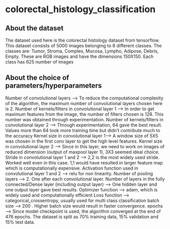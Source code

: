 # colorectal_histology_classification

About the dataset
------------------
The dataset used here is the colorectal histology dataset from tensorflow. This dataset consists of 5000 images belonging to 8 different classes. The classes are: Tumor, Stroma, Complex, Mucosa, Lympho, Adipose, Debris, Empty. These are RGB images and have the dimensions 150X150. Each class has 625 number of images 

About the choice of parameters/hyperparameters
-------------------------------------
Number of convolutional layers --> To reduce the computational complexity of the algorithm, the maximum number of convolutional layers chosen here is 2.
Number of kernels/filters in convolutional layer 1  --> In order to get maximum features from the image, the number of filters chosen is 128. This number was obtained through experimentation.
Number of kernels/filters in convolutional layer 2  --> Through experimentation, 64 gave the best result. Values more than 64 took more training time but didn’t contribute much to the accuracy
Kernel size in convolutional layer 1--> A window size of 5X5 was chosen in the first conv layer to get the high level features.
Kernel size in convolutional layer 2 --> Since in this layer, we need to work on images of reduced dimension (output of maxpool layer 1), 3X3 seemed ideal choice.
Stride in convolutional layer 1 and 2 --> 2,2 is the most widely used stride. Worked well even in this case. 1,1 would have resulted in larger feature map which is computationally expensive.
Activation function used in convolutional layer 1 and 2 --> relu for non linearity.
Number of pooling layers --> 2. One after each convolutional layer.
Number of layers in the fully connected/Dense layer (including output layer) --> One hidden layer and one output layer gave best results.
Optimizer function --> adam, which is widely used and computationally efficient
Loss function --> categorical_crossentropy, usually used for multi class classification
batch size --> 200 . Higher batch size would result in faster convergence.
epochs --> Since model checkpoint is used, the algorithm converged at the end of 476 epochs.
The dataset is split as 70% training data, 15% validation and 15% test data.
